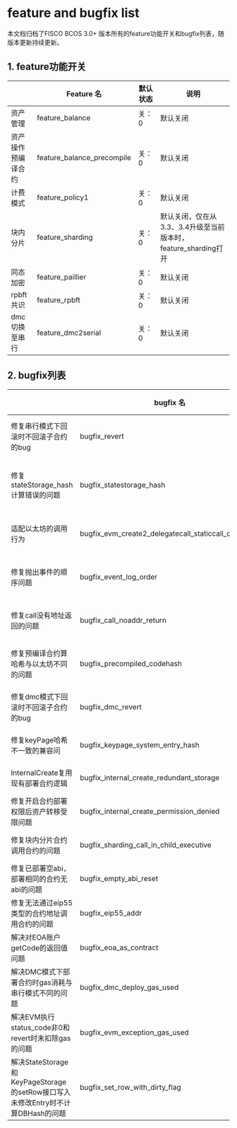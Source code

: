 # feature and bugfix list

本文档归档了FISCO BCOS 3.0+ 版本所有的feature功能开关和bugfix列表，随版本更新持续更新。

## 1. feature功能开关

|           | Feature 名                  | 默认状态 | 说明                                         |
|-----------|----------------------------|------|--------------------------------------------|
| 资产管理      | feature_balance            | 关：0  | 默认关闭                                       |
| 资产操作预编译合约 | feature_balance_precompile | 关：0  | 默认关闭                                       |
| 计费模式      | feature_policy1            | 关：0  | 默认关闭                                       |
| 块内分片      | feature_sharding           | 关：0  | 默认关闭，仅在从3.3、3.4升级至当前版本时，feature_sharding打开 |
| 同态加密      | feature_paillier           | 关：0  | 默认关闭                                       |
| rpbft共识   | feature_rpbft              | 关：0  | 默认关闭                                       |
| dmc切换至串行  | feature_dmc2serial         | 关：0  | 默认关闭                                       |

## 2. bugfix列表

|                            | bugfix 名                                            | 默认状态 | 说明                     |
|----------------------------|-----------------------------------------------------|------|------------------------|
| 修复串行模式下回滚时不回滚子合约的bug       | bugfix_revert                                       | 开启：1 | 3.2.3、3.5.0 默认开启       |
| 修复stateStorage_hash计算错误的问题 | bugfix_statestorage_hash                            | 开启：1 | 3.2.4、3.5.0、3.6.0 默认开启 |
| 适配以太坊的调用行为                 | bugfix_evm_create2_delegatecall_staticcall_codecopy | 开启：1 | 3.2.4、3.6.0 默认开启       |
| 修复抛出事件的顺序问题                | bugfix_event_log_order                              | 开启：1 | 3.2.7、 3.6.0 默认开启      |
| 修复call没有地址返回的问题            | bugfix_call_noaddr_return                           | 开启：1 | 3.2.7、3.6.0 默认开启       |
| 修复预编译合约算哈希与以太坊不同的问题        | bugfix_precompiled_codehash                         | 开启：1 | 3.2.7、3.6.0 默认开启       |
| 修复dmc模式下回滚时不回滚子合约的bug      | bugfix_dmc_revert                                   | 开启：1 | 3.2.7、3.6.0 默认开启       |
| 修复keyPage哈希不一致的兼容问         | bugfix_keypage_system_entry_hash                    | 开启：1 | 3.6.1 默认开启             |
| InternalCreate复用现有部署合约逻辑   | bugfix_internal_create_redundant_storage            | 开启：1 | 3.6.1 默认开启             |
| 修复开启合约部署权限后资产转移受限问题        | bugfix_internal_create_permission_denied            | 开启：1 | 3.7.0 默认开启             |
| 修复块内分片合约调用合约的问题            | bugfix_sharding_call_in_child_executive             | 开启：1 | 3.7.0 默认开启             |
| 修复已部署空abi，部署相同的合约无abi的问题   | bugfix_empty_abi_reset                              | 开启：1 | 3.7.0 默认开启             |
| 修复无法通过eip55类型的合约地址调用合约的问题  | bugfix_eip55_addr                                   | 开启：1 | 3.7.0 默认开启             |
| 解决对EOA账户getCode的返回值问题 | bugfix_eoa_as_contract | 开启：1 | 3.8.0默认开启 |
| 解决DMC模式下部署合约时gas消耗与串行模式不同的问题 | bugfix_dmc_deploy_gas_used | 开启：1 | 3.8.0默认开启 |
| 解决EVM执行status_code非0和revert时未扣除gas的问题 | bugfix_evm_exception_gas_used | 开启：1 | 3.8.0默认开启 |
| 解决StateStorage和KeyPageStorage的setRow接口写入未修改Entry时不计算DBHash的问题 | bugfix_set_row_with_dirty_flag | 开启：1 | 3.8.0默认开启 |